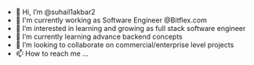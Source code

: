 - 👋 Hi, I’m @suhail1akbar2
- 🔭 I'm currently working as Software Engineer @Bitflex.com
- 👀 I’m interested in learning and growing as full stack software engineer
- 🌱 I’m currently learning advance backend concepts
- 💞️ I’m looking to collaborate on commercial/enterprise level projects
- 📫 How to reach me ...

<!---
suhail1akbar2/suhail1akbar2 is a ✨ special ✨ repository because its `README.md` (this file) appears on your GitHub profile.
You can click the Preview link to take a look at your changes.
--->
